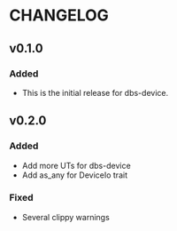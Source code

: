 # CHANGELOG
## v0.1.0

### Added

- This is the initial release for dbs-device.

## v0.2.0

### Added

- Add more UTs for dbs-device
- Add as_any for DeviceIo trait 

### Fixed

- Several clippy warnings